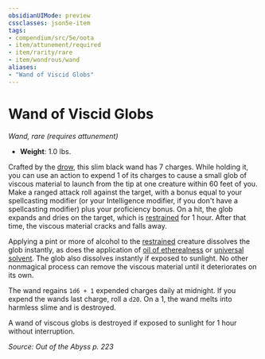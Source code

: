 ```yaml
---
obsidianUIMode: preview
cssclasses: json5e-item
tags:
- compendium/src/5e/oota
- item/attunement/required
- item/rarity/rare
- item/wondrous/wand
aliases: 
- "Wand of Viscid Globs"
---
```

# Wand of Viscid Globs
*Wand, rare (requires attunement)*  

- **Weight**: 1.0 lbs.

Crafted by the [drow](/compendium/bestiary/humanoid/drow.md), this slim black wand has 7 charges. While holding it, you can use an action to expend 1 of its charges to cause a small glob of viscous material to launch from the tip at one creature within 60 feet of you. Make a ranged attack roll against the target, with a bonus equal to your spellcasting modifier (or your Intelligence modifier, if you don't have a spellcasting modifier) plus your proficiency bonus. On a hit, the glob expands and dries on the target, which is [restrained](2.%20GM%20Tools/Misc%20DND%20Handbook/compendium/rules/conditions.md#restrained) for 1 hour. After that time, the viscous material cracks and falls away.

Applying a pint or more of alcohol to the [restrained](2.%20GM%20Tools/Misc%20DND%20Handbook/compendium/rules/conditions.md#restrained) creature dissolves the glob instantly, as does the application of [oil of etherealness](/compendium/items/oil-of-etherealness.md) or [universal solvent](/compendium/items/universal-solvent.md). The glob also dissolves instantly if exposed to sunlight. No other nonmagical process can remove the viscous material until it deteriorates on its own.

The wand regains `1d6 + 1` expended charges daily at midnight. If you expend the wands last charge, roll a `d20`. On a 1, the wand melts into harmless slime and is destroyed.

A wand of viscous globs is destroyed if exposed to sunlight for 1 hour without interruption.

*Source: Out of the Abyss p. 223*